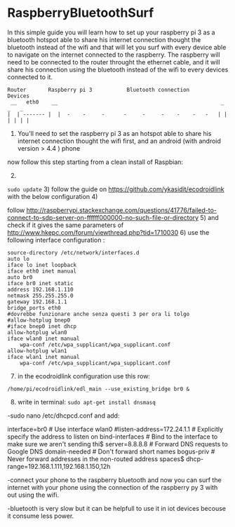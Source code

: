 # RaspberryBluetoothSurf
In this simple guide you will learn how to set up your raspberry pi 3 as a bluetooth hotspot able to share his internet connection thought the bluetooth instead of the wifi and that will let you surf with every device able to navigate on the internet connected to the raspberry. The raspberry will need to be connected to the router throught the ethernet cable, and it will share his connection using the bluetooth instead of the wifi to every devices connected to it.

```
Router       Raspberry pi 3           Bluetooth connection           Devices
 __   eth0    __                                                    _   _   _
|  | ------- |  |  -    -     -      -     -     -    -    -   -   | | | | | |
```


1) You'll need to set the raspberry pi 3 as an hotspot able to share his internet connection thought the wifi first, and an android (with android version > 4.4 ) phone 

now follow this step starting from a clean install of Raspbian: 

2) 


```sudo update```
3)
follow the guide on https://github.com/ykasidit/ecodroidlink with the below configuration
4)

follow http://raspberrypi.stackexchange.com/questions/41776/failed-to-connect-to-sdp-server-on-ffffff000000-no-such-file-or-directory
5)
and check if it gives the same parameters of http://www.hkepc.com/forum/viewthread.php?tid=1710030
6)
use the following interface configuration :
```
source-directory /etc/network/interfaces.d
auto lo
iface lo inet loopback
iface eth0 inet manual
auto br0
iface br0 inet static
address 192.168.1.110
netmask 255.255.255.0
gateway 192.168.1.1
bridge_ports eth0
#dovrebbe funzionare anche senza questi 3 per ora li tolgo
#allow-hotplug bnep0
#iface bnep0 inet dhcp
allow-hotplug wlan0
iface wlan0 inet manual
    wpa-conf /etc/wpa_supplicant/wpa_supplicant.conf
allow-hotplug wlan1
iface wlan1 inet manual
    wpa-conf /etc/wpa_supplicant/wpa_supplicant.conf
 ```
 
7) in the ecodroidlink configuration use this row:
```
/home/pi/ecodroidlink/edl_main --use_existing_bridge br0 &
```
8) write in terminal:
```sudo apt-get install dnsmasq```

-sudo nano /etc/dhcpcd.conf and add:


interface=br0      # Use interface wlan0
#listen-address=172.24.1.1 # Explicitly specify the address to listen on
bind-interfaces      # Bind to the interface to make sure we aren't sending thi$
server=8.8.8.8       # Forward DNS requests to Google DNS
domain-needed        # Don't forward short names
bogus-priv           # Never forward addresses in the non-routed address spaces$
dhcp-range=192.168.1.111,192.168.1.150,12h



-connect your phone to the raspberry bluetooth and now you can surf the internet with your phone using the connection  of the raspberry py 3 with out using the wifi.

-bluetooth is very slow but it can be helpfull to use it in iot devices becouse it consume less power.



